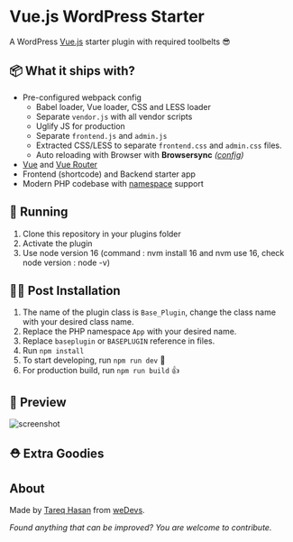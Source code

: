 # Vue.js WordPress Starter

A WordPress [Vue.js](https://vuejs.org/) starter plugin with required toolbelts 😎

## 📦 What it ships with?

- Pre-configured webpack config
  - Babel loader, Vue loader, CSS and LESS loader
  - Separate `vendor.js` with all vendor scripts
  - Uglify JS for production
  - Separate `frontend.js` and `admin.js`
  - Extracted CSS/LESS to separate `frontend.css` and `admin.css` files.
  - Auto reloading with Browser with **Browsersync** _([config](config.json))_
- [Vue](https://vuejs.org/) and [Vue Router](https://router.vuejs.org/en/)
- Frontend (shortcode) and Backend starter app
- Modern PHP codebase with [namespace](http://php.net/manual/en/language.namespaces.php) support

## 🚚 Running

1. Clone this repository in your plugins folder
2. Activate the plugin
3. Use node version 16 (command : nvm install 16 and nvm use 16, check node version : node -v)

## 👨‍💻 Post Installation

1. The name of the plugin class is `Base_Plugin`, change the class name with your desired class name.
1. Replace the PHP namespace `App` with your desired name.
1. Replace `baseplugin` or `BASEPLUGIN` reference in files.
1. Run `npm install`
1. To start developing, run `npm run dev` 🤘
1. For production build, run `npm run build` 👍

## 🎁 Preview

![screenshot](http://tareq.in/owiyZI+)

## ⛑ Extra Goodies

## About

Made by [Tareq Hasan](https://github.com/tareq1988) from [weDevs](https://wedevs.com).

_Found anything that can be improved? You are welcome to contribute._
